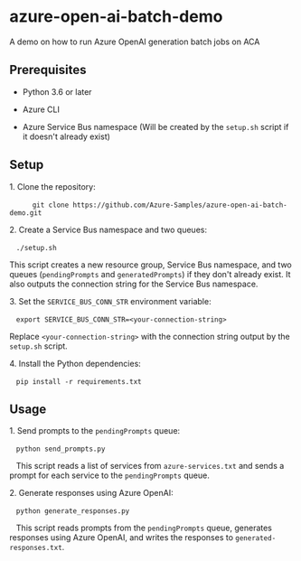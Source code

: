 # azure-open-ai-batch-demo
A demo on how to run Azure OpenAI generation batch jobs on ACA

## Prerequisites

- Python 3.6 or later

- Azure CLI

- Azure Service Bus namespace (Will be created by the `setup.sh` script if it doesn't already exist)

## Setup

1\. Clone the repository:

   ```
   git clone https://github.com/Azure-Samples/azure-open-ai-batch-demo.git
   ```

2\. Create a Service Bus namespace and two queues:

   `./setup.sh`

   This script creates a new resource group, Service Bus namespace, and two queues (`pendingPrompts` and `generatedPrompts`) if they don't already exist. It also outputs the connection string for the Service Bus namespace.

3\. Set the `SERVICE_BUS_CONN_STR` environment variable:

   `export SERVICE_BUS_CONN_STR=<your-connection-string>`

   Replace `<your-connection-string>` with the connection string output by the `setup.sh` script.

4\. Install the Python dependencies:

   `pip install -r requirements.txt`

## Usage

1\. Send prompts to the `pendingPrompts` queue:

   `python send_prompts.py`

   This script reads a list of services from `azure-services.txt` and sends a prompt for each service to the `pendingPrompts` queue.

2\. Generate responses using Azure OpenAI:

   `python generate_responses.py`

   This script reads prompts from the `pendingPrompts` queue, generates responses using Azure OpenAI, and writes the responses to `generated-responses.txt`.